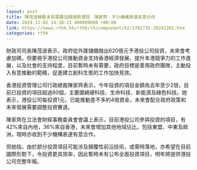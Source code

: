 ```yaml
---
layout: post
title: 陳茂波稱暫未有需要加碼撥款港投　陳家齊：不少機構表達有意合作
date: 2024-12-02 14:38:21.000000000 +08:00
link: https://news.rthk.hk/rthk/ch/component/k2/1781735-20241202.htm
categories: rthk
---
```


財政司司長陳茂波表示，政府從外匯儲備撥出620億元予港投公司投資，未來會考慮加碼，但要視乎港投公司推動資金支持香港經濟發展、提升本港競爭力的工作進展，以及社會的支持程度，目前暫時未有需要，政府目標是善用政府團隊，主動投入有意推動的範疇，促進建立創科生態的工作加快見效。

香港投資管理公司行政總裁陳家齊表示，今年投資的項目金額為去年至少2倍，目前已投資的項目超過80個，主要圍繞硬科技、生命科技、新能源及綠色科技。她表示，港投公司每投資1元，已能推動差不多約4倍資金，未來會配合政府政策和未來發展需要調整投資賽道。

陳家齊在立法會財經事務委員會會議上表示，目前港投公司參與投資的項目，有42%來自內地，36%來自香港，未來會增加其他地域佔比，包括東盟、中東及歐洲，現時亦收到不少機構表達有意合作。

但她指，由於部分投資項目可能涉及顛覆性前沿技術，或需時落地，亦希望在目前國際形勢下，令投資更具效率，因此暫時未有公布全面投資項目，明年將提供港投公司完整年報。
